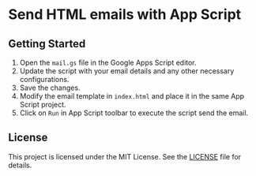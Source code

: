 # Send HTML emails with App Script

## Getting Started
1. Open the `mail.gs` file in the Google Apps Script editor.
2. Update the script with your email details and any other necessary configurations.
3. Save the changes.
4. Modify the email template in `index.html` and place it in the same App Script project.
5. Click on `Run` in App Script toolbar to execute the script send the email.


## License
This project is licensed under the MIT License. See the [LICENSE](LICENSE) file for details.